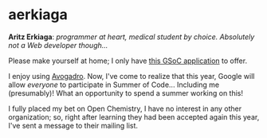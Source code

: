 # aerkiaga

**Aritz Erkiaga**: _programmer at heart, medical student by choice. Absolutely not a Web developer though..._

Please make yourself at home; I only have [this GSoC application](docs/gsoc2022.pdf) to offer.

I enjoy using [Avogadro](https://two.avogadro.cc/). Now, I've come to realize
that this year, Google will allow _everyone_ to participate in Summer of Code...
Including me (presumably)! What an opportunity to spend a summer working on
this!

I fully placed my bet on Open Chemistry, I have no interest in any other
organization; so, right after learning they had been accepted again this year,
I've sent a message to their mailing list.
